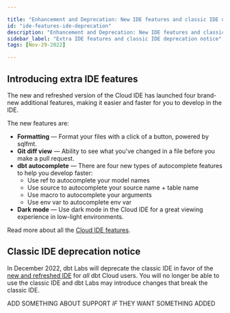 ```yaml
---

title: "Enhancement and Deprecation: New IDE features and classic IDE deprecation"
id: "ide-features-ide-deprecation"
description: "Enhancement and Deprecation: New IDE features and classic IDE deprecation"
sidebar_label: "Extra IDE features and classic IDE deprecation notice"
tags: [Nov-29-2022]

---
```


## Introducing extra IDE features 

The new and refreshed version of the Cloud IDE has launched four brand-new additional features, making it easier and faster for you to develop in the IDE.

The new features are:

- **Formatting** &mdash; Format your files with a click of a button, powered by sqlfmt.
- **Git diff view** &mdash; Ability to see what you've changed in a file before you make a pull request.
- **dbt autocomplete** &mdash; There are four new types of autocomplete features to help you develop faster:
    - Use ref to autocomplete your model names
    - Use source to autocomplete your source name + table name
    - Use macro to autocomplete your arguments
    - Use env var to autocomplete env var
- **Dark mode**	&mdash;  Use dark mode in the Cloud IDE for a great viewing experience in low-light environments.

Read more about all the [Cloud IDE features](/docs/get-started/dbt-cloud-features).


## Classic IDE deprecation notice

In December 2022, dbt Labs will deprecate the classic IDE in favor of the [new and refreshed IDE](/docs/get-started/develop-in-the-cloud) for _all_ dbt Cloud users. You will no longer be able to use the classic IDE and dbt Labs may introduce changes that break the classic IDE.

ADD SOMETHING ABOUT SUPPORT _IF_ THEY WANT SOMETHING ADDED
